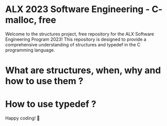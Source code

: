 # ALX 2023 Software Engineering - C- malloc, free

Welcome to the structures project, free repository for the ALX Software Engineering Program 2023! This repository is designed to provide a comprehensive understanding of structures and typedef in the C programming language.

# What are structures, when, why and how to use them ?
# How to use typedef ?

Happy coding! 🚀